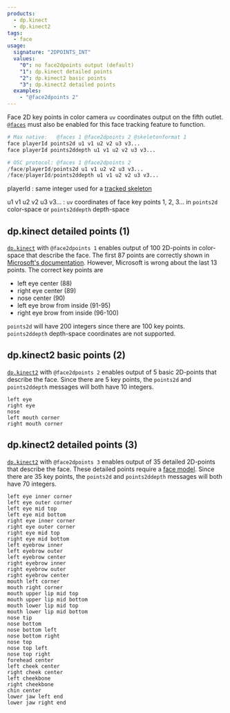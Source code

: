 ```yaml
---
products:
  - dp.kinect
  - dp.kinect2
tags:
  - face
usage:
  signature: "2DPOINTS_INT"
  values:
    "0": no face2dpoints output (default)
    "1": dp.kinect detailed points
    "2": dp.kinect2 basic points
    "3": dp.kinect2 detailed points
  examples:
    - "@face2dpoints 2"
---
```


Face 2D key points in color camera `uv` coordinates output on the fifth outlet.
[`@faces`](faces.md) must also be enabled for this face tracking feature to function.

```python
# Max native:   @faces 1 @face2dpoints 2 @skeletonformat 1
face playerId points2d u1 v1 u2 v2 u3 v3...
face playerId points2ddepth u1 v1 u2 v2 u3 v3...

# OSC protocol: @faces 1 @face2dpoints 2
/face/playerId/points2d u1 v1 u2 v2 u3 v3...
/face/playerId/points2ddepth u1 v1 u2 v2 u3 v3...
```

playerId
: same integer used for a [tracked skeleton](skeleton.md#user-identification)

u1 v1 u2 v2 u3 v3...
: `uv` coordinates of face key points 1, 2, 3...
  in `points2d` color-space or `points2ddepth` depth-space

## dp.kinect detailed points (1)

[`dp.kinect`](../dp.kinect.md) with `@face2dpoints 1` enables output of 100 2D-points in color-space
that describe the face. The first 87 points are correctly shown in
[Microsoft's documentation](https://learn.microsoft.com/en-us/previous-versions/windows/kinect-1.8/jj130970(v=ieb.10)#face-tracking-outputs).
However, Microsoft is wrong about the last 13 points. The correct key points are

* left eye center (88)
* right eye center (89)
* nose center (90)
* left eye brow from inside (91-95)
* right eye brow from inside (96-100)

`points2d` will have 200 integers since there are 100 key points.  
`points2ddepth` depth-space coordinates are not supported.

## dp.kinect2 basic points (2)

[`dp.kinect2`](../dp.kinect2.md) with `@face2dpoints 2` enables output of 5 basic 2D-points that describe the face.
Since there are 5 key points, the `points2d` and `points2ddepth` messages will both have 10 integers.

```
left eye
right eye
nose
left mouth corner
right mouth corner
```

## dp.kinect2 detailed points (3)

[`dp.kinect2`](../dp.kinect2.md) with `@face2dpoints 3` enables output of 35 detailed 2D-points that describe the face.
These detailed points require a [face model](faces.md#face-model).
Since there are 35 key points, the `points2d` and `points2ddepth` messages will both have 70 integers.

```
left eye inner corner
left eye outer corner
left eye mid top
left eye mid bottom
right eye inner corner
right eye outer corner
right eye mid top
right eye mid bottom
left eyebrow inner
left eyebrow outer
left eyebrow center
right eyebrow inner
right eyebrow outer
right eyebrow center
mouth left corner
mouth right corner
mouth upper lip mid top
mouth upper lip mid bottom
mouth lower lip mid top
mouth lower lip mid bottom
nose tip
nose bottom
nose bottom left
nose bottom right
nose top
nose top left
nose top right
forehead center
left cheek center
right cheek center
left cheekbone
right cheekbone
chin center
lower jaw left end
lower jaw right end
```
